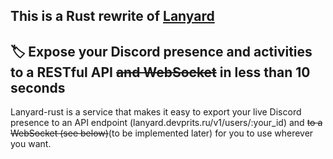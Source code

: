 ## This is a Rust rewrite of [Lanyard](https://github.com/Phineas/lanyard)
## 🏷️ Expose your Discord presence and activities to a RESTful API ~~and WebSocket~~ in less than 10 seconds

Lanyard-rust is a service that makes it easy to export your live Discord presence to an API endpoint (lanyard.devprits.ru/v1/users/:your_id) and ~~to a WebSocket (see below)~~(to be implemented later) for you to use wherever you want.
